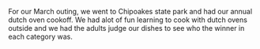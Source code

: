 For our March outing, we went to Chipoakes state park and had our annual dutch oven cookoff. We had alot of fun learning to cook with dutch ovens outside and we had the adults judge our dishes to see who the winner in each category was.
